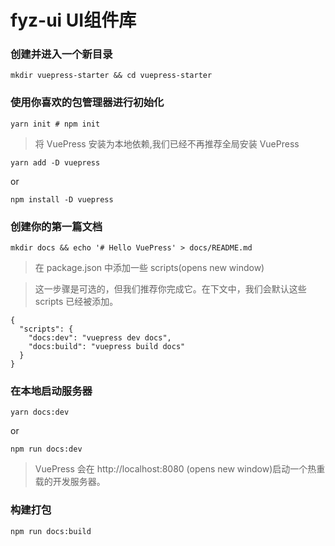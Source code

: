 # fyz-ui UI组件库

### 创建并进入一个新目录

```
mkdir vuepress-starter && cd vuepress-starter
```

### 使用你喜欢的包管理器进行初始化

```
yarn init # npm init
```

> 将 VuePress 安装为本地依赖,我们已经不再推荐全局安装 VuePress

```
yarn add -D vuepress
```
or
```
npm install -D vuepress
```

### 创建你的第一篇文档

```
mkdir docs && echo '# Hello VuePress' > docs/README.md
```

>在 package.json 中添加一些 scripts(opens new window)

>这一步骤是可选的，但我们推荐你完成它。在下文中，我们会默认这些 scripts 已经被添加。

```
{
  "scripts": {
    "docs:dev": "vuepress dev docs",
    "docs:build": "vuepress build docs"
  }
}
```
### 在本地启动服务器

```
yarn docs:dev
```
or
```
npm run docs:dev
```

>VuePress 会在 http://localhost:8080 (opens new window)启动一个热重载的开发服务器。

### 构建打包

```
npm run docs:build
```

